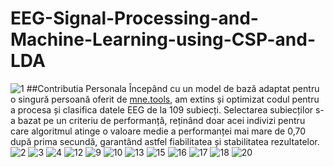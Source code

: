 # EEG-Signal-Processing-and-Machine-Learning-using-CSP-and-LDA
![1](https://github.com/Razvan03/EEG-Signal-Processing-and-Machine-Learning-using-CSP-and-LDA/assets/27735041/49f96bc8-322a-4609-9b49-681a390adf82)
##Contributia Personala
Începând cu un model de bază adaptat pentru o singură persoană oferit de [mne.tools](https://mne.tools/stable/auto_examples/decoding/decoding_csp_eeg.html), am extins și optimizat codul pentru a procesa și clasifica datele EEG de la 109 subiecți. Selectarea subiecților s-a bazat pe un criteriu de performanță, reținând doar acei indivizi pentru care algoritmul atinge o valoare medie a performanței mai mare de 0,70 după prima secundă, garantând astfel fiabilitatea și stabilitatea rezultatelor.
![2](https://github.com/Razvan03/EEG-Signal-Processing-and-Machine-Learning-using-CSP-and-LDA/assets/27735041/90e18cf7-a6c2-4d07-96b0-694a1fe5a674)
![3](https://github.com/Razvan03/EEG-Signal-Processing-and-Machine-Learning-using-CSP-and-LDA/assets/27735041/d94c660e-e65d-421f-96f9-ea3490c38be9)
![4](https://github.com/Razvan03/EEG-Signal-Processing-and-Machine-Learning-using-CSP-and-LDA/assets/27735041/3086a342-a471-4678-8e92-9abbae15cd7a)
![12](https://github.com/Razvan03/EEG-Signal-Processing-and-Machine-Learning-using-CSP-and-LDA/assets/27735041/a31f9e64-8b52-4772-bd63-505aafb481ca)
![9](https://github.com/Razvan03/EEG-Signal-Processing-and-Machine-Learning-using-CSP-and-LDA/assets/27735041/6245e9b3-c728-4263-861f-58ea56c7bfb7)
![10](https://github.com/Razvan03/EEG-Signal-Processing-and-Machine-Learning-using-CSP-and-LDA/assets/27735041/7d569005-a31e-4d2b-ad70-966c1f24c79c)
![13](https://github.com/Razvan03/EEG-Signal-Processing-and-Machine-Learning-using-CSP-and-LDA/assets/27735041/8a7d03dc-5719-4107-8360-0f9a148dcd24)
![15](https://github.com/Razvan03/EEG-Signal-Processing-and-Machine-Learning-using-CSP-and-LDA/assets/27735041/bfe3cdc7-4fa1-4e8a-a2f9-a6efa528be33)
![16](https://github.com/Razvan03/EEG-Signal-Processing-and-Machine-Learning-using-CSP-and-LDA/assets/27735041/66cf79f0-b580-4566-9c22-023971aa9d96)
![17](https://github.com/Razvan03/EEG-Signal-Processing-and-Machine-Learning-using-CSP-and-LDA/assets/27735041/e8b2b637-2058-497e-a067-e5307698bc3a)
![18](https://github.com/Razvan03/EEG-Signal-Processing-and-Machine-Learning-using-CSP-and-LDA/assets/27735041/150edc18-e059-497c-b117-072e63077f1d)
![20](https://github.com/Razvan03/EEG-Signal-Processing-and-Machine-Learning-using-CSP-and-LDA/assets/27735041/02f1d54c-dce0-468c-a68e-52ff846a6853)
